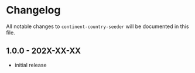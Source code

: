 # Changelog

All notable changes to `continent-country-seeder` will be documented in this file.

## 1.0.0 - 202X-XX-XX

- initial release
